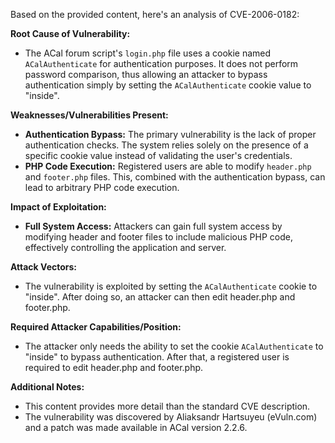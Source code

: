 Based on the provided content, here's an analysis of CVE-2006-0182:

**Root Cause of Vulnerability:**
- The ACal forum script's `login.php` file uses a cookie named `ACalAuthenticate` for authentication purposes. It does not perform password comparison, thus allowing an attacker to bypass authentication simply by setting the `ACalAuthenticate` cookie value to "inside".

**Weaknesses/Vulnerabilities Present:**
- **Authentication Bypass:** The primary vulnerability is the lack of proper authentication checks. The system relies solely on the presence of a specific cookie value instead of validating the user's credentials.
- **PHP Code Execution:**  Registered users are able to modify `header.php` and `footer.php` files. This, combined with the authentication bypass, can lead to arbitrary PHP code execution.

**Impact of Exploitation:**
- **Full System Access:** Attackers can gain full system access by modifying header and footer files to include malicious PHP code, effectively controlling the application and server.

**Attack Vectors:**
- The vulnerability is exploited by setting the `ACalAuthenticate` cookie to "inside". After doing so, an attacker can then edit header.php and footer.php.

**Required Attacker Capabilities/Position:**
- The attacker only needs the ability to set the cookie `ACalAuthenticate` to "inside" to bypass authentication. After that, a registered user is required to edit header.php and footer.php.

**Additional Notes:**
- This content provides more detail than the standard CVE description.
- The vulnerability was discovered by Aliaksandr Hartsuyeu (eVuln.com) and a patch was made available in ACal version 2.2.6.